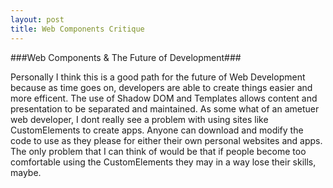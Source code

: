 ```yaml
---
layout: post
title: Web Components Critique
---
```


###Web Components & The Future of Development###

Personally I think this is a good path for the future of Web Development 
because as time goes on, developers are able to create things easier and more efficent.
The use of Shadow DOM and Templates allows content and presentation to be separated and
maintained. As some what of an ametuer web developer, I dont really see a 
problem with using sites like CustomElements to create apps. Anyone can
download and modify the code to use as they please for either their own personal
websites and apps. The only problem that I can think of would be that if people
become too comfortable using the CustomElements they may in a way lose their
skills, maybe.
